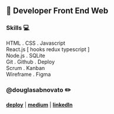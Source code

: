 ## :city_sunset: Developer Front End Web

### Skills 💻
HTML . CSS . Javascript <br/>
React.js [ hooks redux typescript ] <br/>
Node.js . SQLite <br/>
Git . Github . Deploy  <br/>
Scrum . Kanban <br/>
Wireframe . Figma <br/>

### @douglasabnovato :pencil2:
[**deploy**](https://linktr.ee/douglasabnovato/) | [**medium**](https://medium.com/@douglasabnovato) | [**linkedIn**](https://www.linkedin.com/in/douglasabnovato) 
